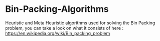 # Bin-Packing-Algorithms 
Heuristic and Meta Heuristic algorithms used for solving the Bin Packing problem, you can take a look on what it consists of here : https://en.wikipedia.org/wiki/Bin_packing_problem
